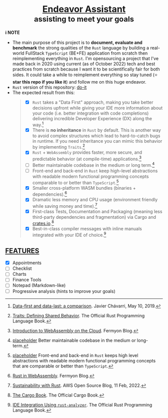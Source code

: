 <div align='center'>

# [Endeavor Assistant]()<br><sup>assisting to meet your goals</sup>

</div>

**ℹ NOTE**
* The main purpose of this project is to **document, evaluate and benchmark** the strong qualities of the `Rust` language by building a real-world FullStack `TypeScript` (BE+FE) application from scratch then reimplementing everything in `Rust`. I'm opensourcing a project that I've made back in 2020 using current (as of October 2022) tech and best practices from scratch because I want it to be scientifically fair for both sides. It could take a while to reimplement everything so stay tuned (:star: **star this repo if you like it**) and follow me on this huge endeavor.
* `Rust` version of this repository: [do-it](https://github.com/amindWalker/do-it)
* The expected result from this:
    > - [x] `Rust` takes a "Data First" approach, making you take better decisions upfront while giving your IDE more information about your code (i.e. better integration with code completions) delivering incredible Developer Experience (DX) along the way.[^1]
    > - [x] There is **no inheritance** in `Rust` by default. This is another way to avoid complex structures which lead to hard-to-catch bugs in runtime. If you need inheritance you can mimic this behavior by implementing `Traits`.[^2]
    > - [x] `Rust` + `WebAssembly` provides faster, more secure, and predictable behavior (at compile-time) applications.[^3]
    > - [ ] Better maintainable codebase in the medium or long term.[^4]
    > - [ ] Front-end and back-end in `Rust` keep high-level abstractions with readable modern functional programming concepts comparable to or better than `TypeScript`.[^5]
    > - [x] Smaller cross-platform WASM bundles (binaries + dependencies).[^6]
    > - [x] Dramatic less memory and CPU usage (environment friendly while saving money and time).[^7]
    > - [x] First-class Tests, Documentation and Packaging (meaning less third-party dependencies and fragmentation) via Cargo and [crates.io](https://crates.io/).[^8]
    > - [x] Best-in-class compiler messages with inline manuals integrated with your IDE of choice.[^9]

## [FEATURES]()
 - [x] Appointments
 - [ ] Checklist
 - [ ] Charts
 - [ ] Finance Tools
 - [ ] Notepad (Markdown-like)
 - [ ] Progressive analysis (hints to improve your goals)

[^1]: [Data-first and data-last: a comparison](https://www.javierchavarri.com/data-first-and-data-last-a-comparison/). Javier Chávarri, May 10, 2019.
[^2]: [Traits: Defining Shared Behavior](https://doc.rust-lang.org/book/ch10-02-traits.html). The Official Rust Programming Language Book.
[^3]: [Introduction to WebAssembly on the Cloud](https://www.fermyon.com/blog/intro-to-wasm). Fermyon Blog.
[^4]: [placeholder]() Better maintainable codebase in the medium or long-term.
[^5]: [placeholder]() Front-end and back-end in `Rust` keeps high level abstractions with readable modern functional programming concepts that are comparable or better than `TypeScript`.
[^6]: [Rust in WebAssembly](https://www.fermyon.com/wasm-languages/rust). Fermyon Blog.
[^7]: [Sustainability with Rust](https://aws.amazon.com/blogs/opensource/sustainability-with-rust/). AWS Open Source Blog, 11 Feb, 2022.
[^8]: [The Cargo Book](https://doc.rust-lang.org/cargo/). The Official Cargo Book.
[^9]: [IDE Integration Using `rust-analyzer`](https://doc.rust-lang.org/book/appendix-04-useful-development-tools.html#ide-integration-using-rust-analyzer). The Official Rust Programming Language Book.

